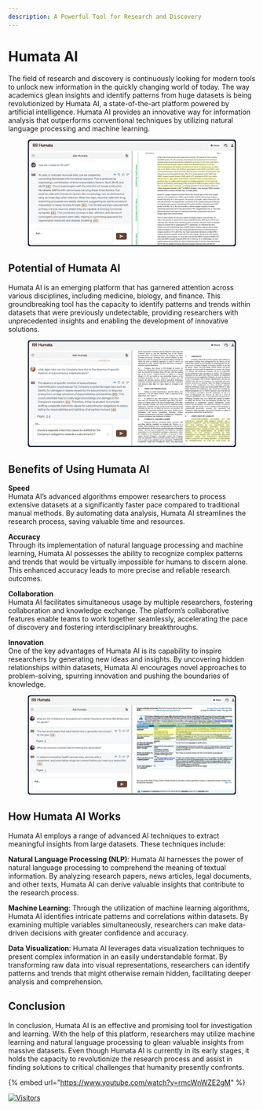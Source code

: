 ```yaml
---
description: A Powerful Tool for Research and Discovery
---
```


# Humata AI

The field of research and discovery is continuously looking for modern tools to unlock new information in the quickly changing world of today. The way academics glean insights and identify patterns from huge datasets is being revolutionized by Humata AI, a state-of-the-art platform powered by artificial intelligence. Humata AI provides an innovative way for information analysis that outperforms conventional techniques by utilizing natural language processing and machine learning.

<figure><img src="../../.gitbook/assets/image (8).png" alt="" width="563"><figcaption></figcaption></figure>

## Potential of Humata AI <a href="#10f5" id="10f5"></a>

Humata AI is an emerging platform that has garnered attention across various disciplines, including medicine, biology, and finance. This groundbreaking tool has the capacity to identify patterns and trends within datasets that were previously undetectable, providing researchers with unprecedented insights and enabling the development of innovative solutions.

<figure><img src="../../.gitbook/assets/image (7).png" alt="" width="563"><figcaption></figcaption></figure>

## Benefits of Using Humata AI <a href="#6815" id="6815"></a>

**Speed**\
Humata AI’s advanced algorithms empower researchers to process extensive datasets at a significantly faster pace compared to traditional manual methods. By automating data analysis, Humata AI streamlines the research process, saving valuable time and resources.

**Accuracy**\
Through its implementation of natural language processing and machine learning, Humata AI possesses the ability to recognize complex patterns and trends that would be virtually impossible for humans to discern alone. This enhanced accuracy leads to more precise and reliable research outcomes.

**Collaboration**\
Humata AI facilitates simultaneous usage by multiple researchers, fostering collaboration and knowledge exchange. The platform’s collaborative features enable teams to work together seamlessly, accelerating the pace of discovery and fostering interdisciplinary breakthroughs.

**Innovation**\
One of the key advantages of Humata AI is its capability to inspire researchers by generating new ideas and insights. By uncovering hidden relationships within datasets, Humata AI encourages novel approaches to problem-solving, spurring innovation and pushing the boundaries of knowledge.

<figure><img src="../../.gitbook/assets/image (9).png" alt="" width="563"><figcaption></figcaption></figure>

## How Humata AI Works <a href="#15ba" id="15ba"></a>

Humata AI employs a range of advanced AI techniques to extract meaningful insights from large datasets. These techniques include:

**Natural Language Processing (NLP)**: Humata AI harnesses the power of natural language processing to comprehend the meaning of textual information. By analyzing research papers, news articles, legal documents, and other texts, Humata AI can derive valuable insights that contribute to the research process.

**Machine Learning**: Through the utilization of machine learning algorithms, Humata AI identifies intricate patterns and correlations within datasets. By examining multiple variables simultaneously, researchers can make data-driven decisions with greater confidence and accuracy.

**Data Visualization**: Humata AI leverages data visualization techniques to present complex information in an easily understandable format. By transforming raw data into visual representations, researchers can identify patterns and trends that might otherwise remain hidden, facilitating deeper analysis and comprehension.

## **Conclusion**

In conclusion, Humata AI is an effective and promising tool for investigation and learning. With the help of this platform, researchers may utilize machine learning and natural language processing to glean valuable insights from massive datasets. Even though Humata AI is currently in its early stages, it holds the capacity to revolutionize the research process and assist in finding solutions to critical challenges that humanity presently confronts.

{% embed url="https://www.youtube.com/watch?v=rmcWnWZE2gM" %}

[![Visitors](https://api.visitorbadge.io/api/visitors?path=https%3A%2F%2Fgithub.com%2Fdrshahizan\&labelColor=%23697689\&countColor=%23555555\&style=plastic)](https://visitorbadge.io/status?path=https%3A%2F%2Fgithub.com%2Fdrshahizan)
